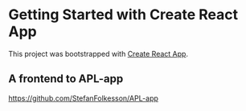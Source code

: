 # Getting Started with Create React App

This project was bootstrapped with [Create React App](https://github.com/facebook/create-react-app).


## A frontend to APL-app
https://github.com/StefanFolkesson/APL-app
